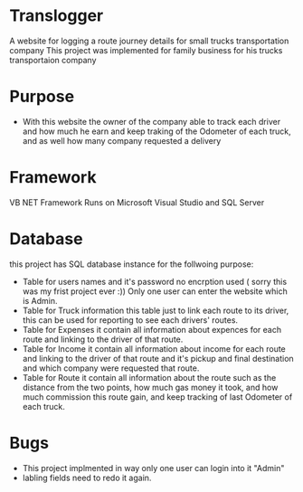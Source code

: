 # Translogger
A website for logging a route journey details for small trucks transportation company
This project was implemented for family business for his trucks transportaion company

# Purpose
   - With this website the owner of the company able to track each driver and how much he earn and keep traking of the Odometer of each truck, and as well how many company requested a delivery
  
# Framework
VB NET Framework Runs on Microsoft Visual Studio and SQL Server

# Database
this project has SQL database instance for the follwoing purpose:
- Table for users names and it's password no encrption used ( sorry this was my frist project ever :))
  Only one user can enter the website which is Admin.
 - Table for Truck information this table just to link each route to its driver, this can be used for reporting to see each drivers' routes.
 - Table for Expenses it contain all information about expences for each route and linking to the driver of that route.
 - Table for Income it contain all information about income  for each route and linking to the driver of that route and it's pickup and final destination and which company were requested that route.
 - Table for Route it contain all information about the route such as the distance from the two points, how much gas money it took, and how much commission this route gain, and keep tracking of last Odometer of each truck.
  
  
  # Bugs
  
  - This project implmented in way only one user can login into it "Admin"
  - labling fields need to redo it again.
  
  




